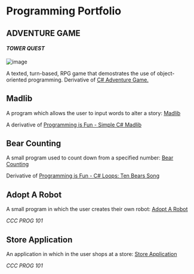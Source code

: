 # **Programming Portfolio**

## ADVENTURE GAME
#### *TOWER QUEST*
![image](https://user-images.githubusercontent.com/71942771/162590965-b9df3fe2-d9c4-43e9-8a68-8bca9f9f2f4e.png)

A texted, turn-based, RPG game that demostrates the use of object-oriented programming. Derivative of [C# Adventure Game.](http://programmingisfun.com/learn/c-sharp-adventure-game/)

## Madlib
A program which allows the user to input words to alter a story: [Madlib](https://github.com/freshkiwi/Madlib-Project)

A derivative of [Programming is Fun - Simple C# Madlib](http://programmingisfun.com/simple-csharp-madlib-part-one/)

## Bear Counting
A small program used to count down from a specified number: [Bear Counting](https://github.com/freshkiwi/Bear-Counting)

Derivative of [Programming is Fun - C# Loops: Ten Bears Song](http://programmingisfun.com/c-sharp-loops/)

## Adopt A Robot
A small program in which the user creates their own robot: [Adopt A Robot](https://github.com/freshkiwi/Adopt-A-Robot)

*CCC PROG 101*

## Store Application
An application in which in the user shops at a store: [Store Application](https://github.com/freshkiwi/Store-Application)

*CCC PROG 101*
